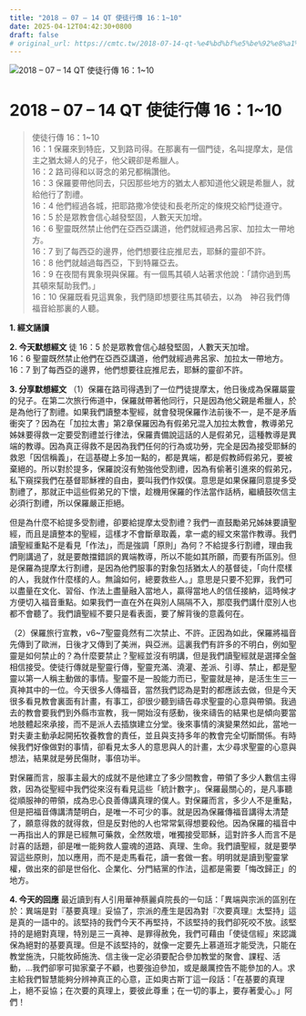 ```yaml
---
title: "2018 – 07 – 14 QT 使徒行傳 16：1~10"
date: 2025-04-12T04:42:30+0800
draft: false
# original_url: https://cmtc.tw/2018-07-14-qt-%e4%bd%bf%e5%be%92%e8%a1%8c%e5%82%b3-16%ef%bc%9a110
---
```


![2018 – 07 – 14 QT 使徒行傳 16：1\~10](/images/qt.jpg   "2018 – 07 – 14 QT 使徒行傳 16：1\~10")

# 2018 – 07 – 14 QT 使徒行傳 16：1\~10

> 使徒行傳 16：1\~10  
> 16：1 保羅來到特庇，又到路司得。在那裏有一個門徒，名叫提摩太，是信主之猶太婦人的兒子，他父親卻是希臘人。  
> 16：2 路司得和以哥念的弟兄都稱讚他。  
> 16：3 保羅要帶他同去，只因那些地方的猶太人都知道他父親是希臘人，就給他行了割禮。  
> 16：4 他們經過各城，把耶路撒冷使徒和長老所定的條規交給門徒遵守。  
> 16：5 於是眾教會信心越發堅固，人數天天加增。  
> 16：6 聖靈既然禁止他們在亞西亞講道，他們就經過弗呂家、加拉太一帶地方。  
> 16：7 到了每西亞的邊界，他們想要往庇推尼去，耶穌的靈卻不許。  
> 16：8 他們就越過每西亞，下到特羅亞去。  
> 16：9 在夜間有異象現與保羅。有一個馬其頓人站著求他說：「請你過到馬其頓來幫助我們。」  
> 16：10 保羅既看見這異象，我們隨即想要往馬其頓去，以為　神召我們傳福音給那裏的人聽。

**1. 經文誦讀**

**2.  今天默想經文**
徒 16：5 於是眾教會信心越發堅固，人數天天加增。  
16：6 聖靈既然禁止他們在亞西亞講道，他們就經過弗呂家、加拉太一帶地方。  
16：7 到了每西亞的邊界，他們想要往庇推尼去，耶穌的靈卻不許。

**3. 分享默想經文**
（1）保羅在路司得遇到了一位門徒提摩太，他日後成為保羅屬靈的兒子。在第二次旅行佈道中，保羅就帶著他同行，只是因為他父親是希臘人，於是為他行了割禮。如果我們讀整本聖經，就會發現保羅作法前後不一，是不是矛盾衝突了？因為在「加拉太書」第2章保羅因為有假弟兄混入加拉太教會，教導弟兄姊妹要得救一定要受割禮並行律法，保羅責備說這話的人是假弟兄，這種教導是異端的教導。因為真正得救不是因為我們任何的行為或功勞，完全是因為接受耶穌的救恩「因信稱義」，在這基礎上多加一點的，都是異端，都是假教師假弟兄，要被棄絕的。所以對於提多，保羅說沒有勉強他受割禮，因為有偷著引進來的假弟兄，私下窺探我們在基督耶穌裡的自由，要叫我們作奴僕。意思是如果保羅同意提多受割禮了，那就正中這些假弟兄的下懷，趁機用保羅的作法當作話柄，繼續鼓吹信主必須行割禮，所以保羅嚴正拒絕。

但是為什麼不給提多受割禮，卻要給提摩太受割禮？我們一直鼓勵弟兄姊妹要讀聖經，而且是讀整本的聖經，這樣才不會斷章取義，拿一處的經文來當作教導。我們讀聖經重點不是看見「作法」，而是強調「原則」為何？不給提多行割禮，理由我們剛講過了，就是要敵擋錯誤的異端教導，所以不能如其所願，而要有所區別。但是保羅為提摩太行割禮，是因為他們服事的對象包括猶太人的基督徒，「向什麼樣的人，我就作什麼樣的人。無論如何，總要救些人。」意思是只要不犯罪，我們可以盡量在文化、習俗、作法上盡量融入當地人，贏得當地人的信任接納，這時候才方便切入福音重點。如果我們一直在外在與別人隔隔不入，那麼我們講什麼別人也都不會聽了。我們讀聖經不要只是看表面，要了解背後的意義何在。

（2）保羅旅行宣教，v6\~7聖靈竟然有二次禁止、不許。正因為如此，保羅將福音先傳到了歐洲，日後才又傳到了美洲，與亞洲。這裏我們有許多的不明白，例如聖靈是如何禁止的？為什麼要禁止？聖經並沒有明講，但是我們讀聖經就是選擇全盤相信接受。使徒行傳就是聖靈行傳，聖靈充滿、澆灌、差派、引導、禁止，都是聖靈以第一人稱主動做的事情。聖靈不是一股能力而已，聖靈就是神，是活生生三一真神其中的一位。今天很多人傳福音，當然我們認為是對的都應該去做，但是今天很多看見教會裏面有計畫，有事工，卻很少聽到禱告尋求聖靈的心意與帶領。我過去的教會要我們到外縣市宣教，我一開始沒有感動，後來禱告的結果也是傾向要當地肢體起來承接，而不是派人去插旗建立分堂。後來事情的演變果然如此，當地一對夫妻主動承起開拓牧養教會的責任，並且與支持多年的教會完全切斷關係。有時候我們好像做對的事情，卻看見太多人的意思與人的計畫，太少尋求聖靈的心意與想法，結果就是勞民傷財，事倍功半。

對保羅而言，服事主最大的成就不是他建立了多少間教會，帶領了多少人數信主得救，因為從聖經中我們從來沒有看見這些「統計數字」。保羅最關心的，是凡事聽從順服神的帶領，成為忠心良善傳講真理的僕人。對保羅而言，多少人不是重點，但是把福音傳講清楚明白，是唯一不可少的事。就是因為保羅傳福音講得太清楚了，願意得救的就得救，但是反對他的人也常常氣得想要殺他。因為保羅的福音中一再指出人的罪是已經無可藥救，全然敗壞，唯獨接受耶穌，這對許多人而言不是討喜的話題，卻是唯一能夠救人靈魂的道路、真理、生命。我們讀聖經，就是要學習這些原則，加以應用，而不是走馬看花，讀一套做一套。明明就是讀到聖靈掌權，做出來的卻是世俗化、企業化、分門結黨的作法，這都是需要「悔改歸正」的地方。

**4. 今天的回應**
最近讀到有人引用華神蔡麗貞院長的一句話：「異端與宗派的區别在於：異端是對『基要真理』妥協了，宗派的產生是因為對『次要真理』太堅持」這是真的一語中的。該堅持的我們今天不再堅持，不該堅持的我們卻死咬不放。該堅持的是絕對真理，特別是三一真神、是罪得赦免，我們可藉由「使徒信經」來認識保為絕對的基要真理。但是不該堅持的，就像一定要先上慕道班才能受洗，只能在教堂施洗，只能牧師施洗、信主後一定必須要配合參加教堂的聚會、課程、活動，…我們卻寧可拋家棄子不顧，也要強迫參加，或是嚴厲控告不能參加的人。求主給我們智慧能夠分辨神真正的心意，正如奧古斯丁這一段話：「在基要的真理上，絕不妥協；在次要的真理上，要彼此尊重；在一切的事上，要存著愛心。」阿們！
